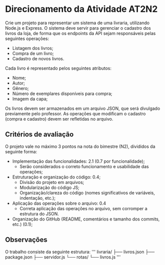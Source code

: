 # Direcionamento da Atividade AT2N2

Crie um projeto para representar um sistema de uma livraria, utilizando Node.js e Express. O sistema deve
servir para gerenciar o cadastro dos livros da loja, de forma que os endpoints da API sejam responsáveis
pelas seguintes operações:
- Listagem dos livros;
- Compra de um livro;
- Cadastro de novos livros.

Cada livro é representado pelos seguintes atributos:
- Nome;
- Autor;
- Gênero;
- Número de exemplares disponíveis para compra;
- Imagem da capa;

Os livros devem ser armazenados em um arquivo JSON, que será divulgado previamente pelo professor. As
operações que modificam o cadastro (compra e cadastro) devem ser refletidas no arquivo.

## Critérios de avaliação
O projeto vale no máximo 3 pontos na nota do bimestre (N2), divididos da seguinte forma:
- Implementação das funcionalidades: 2.1 (0.7 por funcionalidade);
  - Serão considerados o correto funcionamento e usabilidade das operações;
- Estruturação e organização do código: 0.4;
  - Divisão do projeto em arquivos;
  - Modularização do código JS;
  - Organização/clareza do código (nomes significativos de variáveis, indentação, etc.);
- Aplicação das operações sobre o arquivo: 0.4
  - Correta aplicação das operações no arquivo, sem corromper a estrutura do JSON.
- Organização do GitHub (README, comentários e tamanho dos commits, etc.) (0.1);

## Observações
O trabalho consiste da seguinte estrutura:
'''
livraria/
├── livros.json
├── package.json
├── servidor.js
└── rotas/
    └── livros.js
'''
